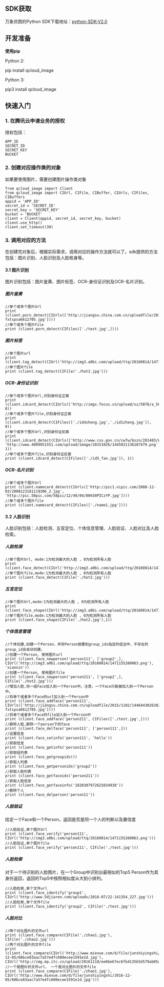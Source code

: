 ## SDK获取

万象优图的Python SDK下载地址：[python-SDK-V2.0](https://github.com/tencentyun/image-python-sdk-v2.0)

## 开发准备

**使用pip**

Python 2:

pip install qcloud_image

Python 3:

pip3 install qcloud_image

## 快速入门

### 1. 在腾讯云申请业务的授权

授权包括：

```
APP_ID 
SECRET_ID
SECRET_KEY
BUCKET
```

### 2. 创建对应操作类的对象

如果要使用图片，需要创建图片操作类对象

```
from qcloud_image import Client
from qcloud_image import CIUrl, CIFile, CIBuffer, CIUrls, CIFiles, CIBuffers
appid = 'APP_ID'
secret_id = 'SECRET_ID'
secret_key = 'SECRET_KEY'
bucket = 'BUCKET'
client = Client(appid, secret_id, secret_key, bucket)
client.use_http()
client.set_timeout(30)
```

### 3. 调用对应的方法

在创建完对象后，根据实际需求，调用对应的操作方法就可以了。sdk提供的方法包括：图片识别、人脸识别及人脸核身等。

#### 3.1 图片识别

图片识别包括：图片鉴黄、图片标签、OCR-身份证识别及OCR-名片识别。

##### 图片鉴黄

```
//单个或多个图片Url
print (client.porn_detect(CIUrls(['http://jiangsu.china.com.cn/uploadfile/2015/1102/1446443026382534.jpg','http://n.sinaimg.cn/fashion/transform/20160704/flgG-fxtspsa6612705.jpg'])))
//单个或多个图片File
print (client.porn_detect(CIFiles(['./test.jpg',])))
```

##### 图片标签

```
//单个图片url
print (client.tag_detect(CIUrl('http://img3.a0bi.com/upload/ttq/20160814/1471155260063.png')))
//单个图片file
print (client.tag_detect(CIFile('./hot2.jpg')))
```

##### OCR-身份证识别

```
//单个或多个图片Url,识别身份证正面
print (client.idcard_detect(CIUrls(['http://imgs.focus.cn/upload/sz/5876/a_58758051.jpg']), 0))
//单个或多个图片file,识别身份证正面
print (client.idcard_detect(CIFiles(['./id4zheng.jpg','./id1zheng.jpg']), 0))
//单个或多个图片Url,识别身份证反面
print (client.idcard_detect(CIUrls(['http://www.csx.gov.cn/cwfw/bszn/201403/W020121030349825312574.jpg', 'http://www.4009951551.com/upload/image/20151026/1445831136187479.png']), 1))
//单个或多个图片file,识别身份证反面
print (client.idcard_detect(CIFiles(['./id5_fan.jpg']), 1))
```

##### OCR-名片识别

```
//单个或多个图片Url
print (client.namecard_detect(CIUrls(['http://pic1.nipic.com/2008-12-03/2008123181119306_2.jpg', 'http://pic.58pic.com/58pic/12/49/04/80k58PICzYP.jpg'])))
//单个或多个图片file
print (client.namecard_detect(CIFiles(['./name1.jpg'])))
```

#### 3.2 人脸识别

人脸识别包括：人脸检测、五官定位、个体信息管理、人脸验证、人脸对比及人脸检索。

##### 人脸检测

```
//单个图片Url, mode:1为检测最大的人脸 , 0为检测所有人脸
print (client.face_detect(CIUrl('http://img3.a0bi.com/upload/ttq/20160814/1471155260063.png')))
//单个图片file,mode:1为检测最大的人脸 , 0为检测所有人脸
print (client.face_detect(CIFile('./hot2.jpg')))
```

##### 五官定位

```
//单个图片Url,mode:1为检测最大的人脸 , 0为检测所有人脸
print (client.face_shape(CIUrl('http://img3.a0bi.com/upload/ttq/20160814/1471155260063.png'),1))
//单个图片file,mode:1为检测最大的人脸 , 0为检测所有人脸
print (client.face_shape(CIFile('./hot2.jpg'),1))
```

##### 个体信息管理

```
//个体创建,创建一个Person，并将Person放置到group_ids指定的组当中，不存在的group_id会自动创建。
//创建一个Person, 使用图片url
print (client.face_newperson('person111', ['group2',], CIUrl('http://img3.a0bi.com/upload/ttq/20160814/1471155260063.png'), 'xiaoxin'))
//创建一个Person, 使用图片file
print (client.face_newperson('person211', ['group2',], CIFile('./hot2.jpg')))
//增加人脸,将一组Face加入到一个Person中。注意，一个Face只能被加入到一个Person中。 
//将单个或者多个Face的url加入到一个Person中
print (client.face_addface('person111', CIUrls(['http://jiangsu.china.com.cn/uploadfile/2015/1102/1446443026382534.jpg','http://n.sinaimg.cn/fashion/transform/20160704/flgG-fxtspsa6612705.jpg'])))
//将单个或者多个Face的file加入到一个Person中
print (client.face_addface('person211', CIFiles(['./test.jpg',])))
//删除人脸,删除一个person下的face
print (client.face_delface('person111', ['person111',]))
//设置信息
print (client.face_setinfo('person111', 'hello'))
//获取信息
print (client.face_getinfo('person111'))
//获取组列表
print (client.face_getgroupids())
//获取人列表
print (client.face_getpersonids('group2'))
//获取人脸列表
print (client.face_getfaceids('person211'))
//获取人脸信息
print (client.face_getfaceinfo('1820307972625034938'))
//删除个人
print (client.face_delperson('person11'))
```

##### 人脸验证

给定一个Face和一个Person，返回是否是同一个人的判断以及置信度

```
//人脸验证,单个图片Url
print (client.face_verify('person111', CIUrl('http://img3.a0bi.com/upload/ttq/20160814/1471155260063.png')))
//人脸验证,单个图片file
print (client.face_verify('person111', CIFile('./test.jpg')))
```

##### 人脸检索

对于一个待识别的人脸图片，在一个Group中识别出最相似的Top5 Person作为其身份返回，返回的Top5中按照相似度从大到小排列。

```
//人脸检索,单个文件url
print (client.face_identify('group1', CIUrl('http://www.5djiaren.com/uploads/2016-07/22-141354_227.jpg')))
//人脸检索,单个文件file
print (client.face_identify('group2', CIFile('./test.jpg')))
```

##### 人脸对比

```
//两个对比图片的文件url
print (client.face_compare(CIFile('./zhao1.jpg'), CIFile('./zhao2.jpg')))
//两个对比图片的文件file
print (client.face_compare(CIUrl('http://www.miexue.com/d/file/junshiyingshi/2016-12-05/60bce03aac7a57e4fc600ecee1591e1d.jpg'), CIUrl('http://img.mp.itc.cn/upload/20161118/ee6be67ec6fb4135b5d579ab05acd715_th.jpg')))
//一个是图片的文件url， 一个是对比图片的文件file
print (client.face_compare(CIFile('./zhao1.jpg'), CIUrl('http://www.miexue.com/d/file/junshiyingshi/2016-12-05/60bce03aac7a57e4fc600ecee1591e1d.jpg')))
```

